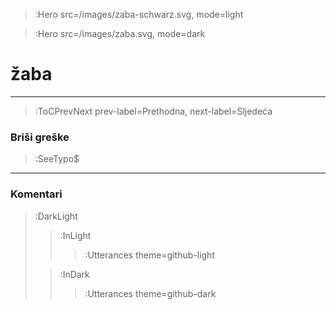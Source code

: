 > :Hero src=/images/zaba-schwarz.svg,
>       mode=light

> :Hero src=/images/zaba.svg,
>       mode=dark

# žaba

****

> :ToCPrevNext prev-label=Prethodna, next-label=Sljedeća

### Briši greške

> :SeeTypo$

****

### Komentari

> :DarkLight
> > :InLight
> >
> > > :Utterances theme=github-light
>
> > :InDark
> >
> > > :Utterances theme=github-dark